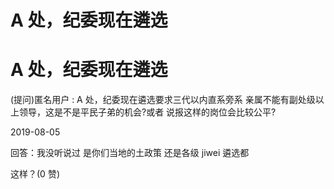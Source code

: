 # A 处，纪委现在遴选

# A 处，纪委现在遴选

(提问)匿名用户 : A 处，纪委现在遴选要求三代以内直系旁系 亲属不能有副处级以上领导，这是不是平民子弟的机会?或者 说报这样的岗位会比较公平?

2019-08-05

回答：我没听说过 是你们当地的土政策 还是各级 jiwei 遴选都

这样？(0 赞)
